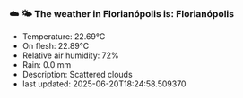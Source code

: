 ### ☁️ 🌤️  The weather in Florianópolis is: Florianópolis

- Temperature: 22.69°C
- On flesh: 22.89°C
- Relative air humidity: 72%
- Rain: 0.0 mm
- Description: Scattered clouds
- last updated: 2025-06-20T18:24:58.509370
